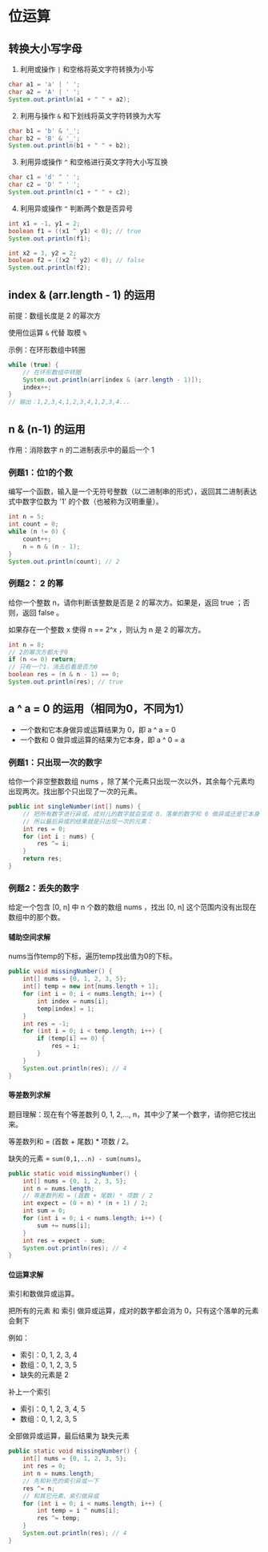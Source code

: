 # 位运算

## 转换大小写字母

1. 利用或操作 `|` 和空格将英文字符转换为小写

```java
char a1 = 'a' | ' ';
char a2 = 'A' | ' ';
System.out.println(a1 + " " + a2);
```

2. 利用与操作 `&` 和下划线将英文字符转换为大写

```java
char b1 = 'b' & '_';
char b2 = 'B' & '_';
System.out.println(b1 + " " + b2);
```

3. 利用异或操作 `^` 和空格进行英文字符大小写互换

```java
char c1 = 'd' ^ ' ';
char c2 = 'D' ^ ' ';
System.out.println(c1 + " " + c2);
```

4. 利用异或操作 `^` 判断两个数是否异号

```java
int x1 = -1, y1 = 2;
boolean f1 = ((x1 ^ y1) < 0); // true
System.out.println(f1);

int x2 = 3, y2 = 2;
boolean f2 = ((x2 ^ y2) < 0); // false
System.out.println(f2);
```

## index & (arr.length - 1) 的运用

前提：数组长度是 2 的幂次方

使用位运算 `&` 代替 取模 `%`

示例：在环形数组中转圈

```java
while (true) {
    // 在环形数组中转圈
    System.out.println(arr[index & (arr.length - 1)]);
    index++;
}
// 输出：1,2,3,4,1,2,3,4,1,2,3,4...
```

## n & (n-1) 的运用

作用：消除数字 n 的二进制表示中的最后一个 1

### 例题1：位1的个数

编写一个函数，输入是一个无符号整数（以二进制串的形式），返回其二进制表达式中数字位数为 '1' 的个数（也被称为汉明重量）。

```java
int n = 5;
int count = 0;
while (n != 0) {
    count++;
    n = n & (n - 1);
}
System.out.println(count); // 2
```

### 例题2： 2 的幂

给你一个整数 n，请你判断该整数是否是 2 的幂次方。如果是，返回 true ；否则，返回 false 。

如果存在一个整数 x 使得 n == 2^x ，则认为 n 是 2 的幂次方。

```java
int n = 8;
// 2的幂次方都大于0
if (n <= 0) return;
// 只有一个1，消去后看是否为0
boolean res = (n & n - 1) == 0;
System.out.println(res); // true
```

## a ^ a = 0 的运用（相同为0，不同为1）

- 一个数和它本身做异或运算结果为 0，即 a ^ a = 0
- 一个数和 0 做异或运算的结果为它本身，即 a ^ 0 = a

### 例题1：只出现一次的数字

给你一个非空整数数组 nums ，除了某个元素只出现一次以外，其余每个元素均出现两次。找出那个只出现了一次的元素。

```java
public int singleNumber(int[] nums) {
    // 把所有数字进行异或，成对儿的数字就会变成 0，落单的数字和 0 做异或还是它本身
    // 所以最后异或的结果就是只出现一次的元素：
    int res = 0;
    for (int i : nums) {
        res ^= i;
    }
    return res;
}
```

### 例题2：丢失的数字

给定一个包含 [0, n] 中 n 个数的数组 nums ，找出 [0, n] 这个范围内没有出现在数组中的那个数。

#### 辅助空间求解

nums当作temp的下标，遍历temp找出值为0的下标。

```java
public void missingNumber() {
    int[] nums = {0, 1, 2, 3, 5};
    int[] temp = new int[nums.length + 1];
    for (int i = 0; i < nums.length; i++) {
        int index = nums[i];
        temp[index] = 1;
    }
    int res = -1;
    for (int i = 0; i < temp.length; i++) {
        if (temp[i] == 0) {
            res = i;
        }
    }
    System.out.println(res); // 4
}
```

#### 等差数列求解

题目理解：现在有个等差数列 0, 1, 2,..., n，其中少了某一个数字，请你把它找出来。

等差数列和 = (首数 + 尾数) * 项数 / 2。

缺失的元素 =  `sum(0,1,..n) - sum(nums)`。

```java
public static void missingNumber() {
    int[] nums = {0, 1, 2, 3, 5};
    int n = nums.length;
    // 等差数列和 = (首数 + 尾数) * 项数 / 2
    int expect = (0 + n) * (n + 1) / 2;
    int sum = 0;
    for (int i = 0; i < nums.length; i++) {
        sum += nums[i];
    }
    int res = expect - sum;
    System.out.println(res); // 4
}
```

#### 位运算求解

索引和数做异或运算。

把所有的元素 和 索引 做异或运算，成对的数字都会消为 0，只有这个落单的元素会剩下

例如：

- 索引：0, 1, 2, 3, 4
- 数组：0, 1, 2, 3, 5
- 缺失的元素是 2

补上一个索引

- 索引：0, 1, 2, 3, 4, 5
- 数组：0, 1, 2, 3, 5

全部做异或运算，最后结果为 缺失元素

```java
public static void missingNumber() {
    int[] nums = {0, 1, 2, 3, 5};
    int res = 0;
    int n = nums.length;
    // 先和补充的索引异或一下
    res ^= n;
    // 和其它元素、索引做异或
    for (int i = 0; i < nums.length; i++) {
        int temp = i ^ nums[i];
        res ^= temp;
    }
    System.out.println(res); // 4
}
```

